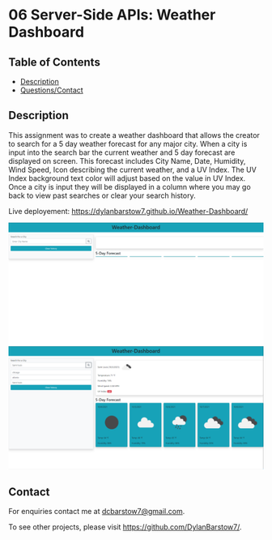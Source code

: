 # 06 Server-Side APIs: Weather Dashboard

## Table of Contents
- [Description](#Description)
- [Questions/Contact](#Contact)

## Description
This assignment was to create a weather dashboard that allows the creator to search for a 5 day weather forecast for any major city. When a city is input into the search bar the current weather and 5 day forecast are displayed on screen. This forecast includes City Name, Date, Humidity, Wind Speed, Icon describing the current weather, and a UV Index. The UV Index background text color will adjust based on the value in UV Index. Once a city is input they will be displayed in a column where you may go back to view past searches or clear your search history.

Live deployement: https://dylanbarstow7.github.io/Weather-Dashboard/

![alt text](https://github.com/DylanBarstow7/Weather-Dashboard/blob/master/Assets/img/Weather-dashboard.PNG)
![alt text](https://github.com/DylanBarstow7/Weather-Dashboard/blob/master/Assets/img/Weather-dashboard2.PNG)

## Contact
For enquiries contact me at dcbarstow7@gmail.com.

To see other projects, please visit https://github.com/DylanBarstow7/.
